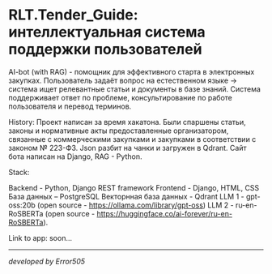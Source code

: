 # RLT.Tender_Guide: интеллектуальная система поддержки пользователей 

AI-bot (with RAG) - помощник для эффективного старта в электронных закупках.
Пользователь задаёт вопрос на естественном языке -> система ищет релевантные статьи и документы в базе знаний.
Система поддерживает ответ по проблеме, консультирование по работе пользователя и перевод терминов.

History: Проект написан за время хакатона. Были спаршены статьи, законы и нормативные акты предоставленные организатором, связанные с коммерческими закупками и закупками в соответствии с законом № 223-ФЗ. Json разбит на чанки и загружен в Qdrant. Сайт бота написан на Django, RAG - Python.

Stack:  

  Backend - Python, Django REST framework
  Frontend - Django, HTML, CSS 
  База данных – PostgreSQL 
  Векторнная база данных - Qdrant
  LLM 1 - gpt-oss:20b (open source - https://ollama.com/library/gpt-oss)
  LLM 2 - ru-en-RoSBERTa (open source - https://huggingface.co/ai-forever/ru-en-RoSBERTa).

Link to app: soon...

------------------------------------
*developed by Error505*
